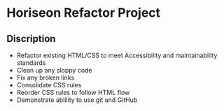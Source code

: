 # Horiseon Refactor Project

## Discription
* Refactor existing HTML/CSS to meet Accessibility and maintainability standards
* Clean up any sloppy code
* Fix any broken links
* Consolidate CSS rules
* Reorder CSS rules to follow HTML flow
* Demonstrate ablility to use git and GitHub